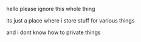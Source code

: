 hello please ignore this whole thing


its just a place where i store stuff for various things


and i dont know how to private things
